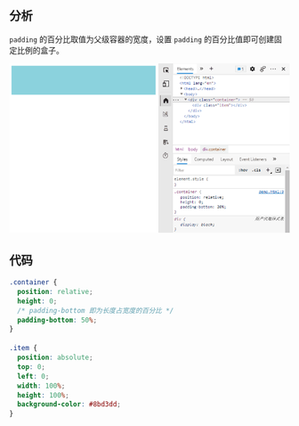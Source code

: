 ## 分析

`padding` 的百分比取值为父级容器的宽度，设置 `padding` 的百分比值即可创建固定比例的盒子。

<img src="../assets/创建固定比例的盒子.gif" />

## 代码

```css
.container {
  position: relative;
  height: 0;
  /* padding-bottom 即为长度占宽度的百分比 */
  padding-bottom: 50%;
}

.item {
  position: absolute;
  top: 0;
  left: 0;
  width: 100%;
  height: 100%;
  background-color: #8bd3dd;
}
```
